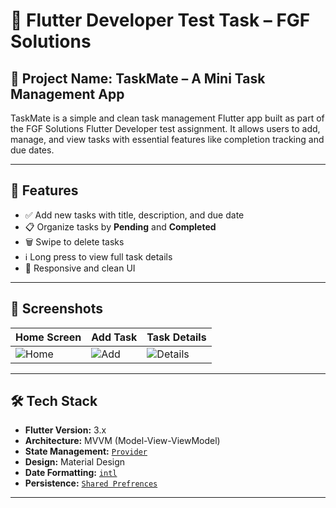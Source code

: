 # 🧪 Flutter Developer Test Task – FGF Solutions

## 📝 Project Name: **TaskMate** – A Mini Task Management App

TaskMate is a simple and clean task management Flutter app built as part of the FGF Solutions Flutter Developer test assignment. It allows users to add, manage, and view tasks with essential features like completion tracking and due dates.

---

## 🚀 Features

- ✅ Add new tasks with title, description, and due date
- 📋 Organize tasks by **Pending** and **Completed**
- 🗑️ Swipe to delete tasks
- ℹ️ Long press to view full task details
- 🎯 Responsive and clean UI

---

## 📱 Screenshots

| Home Screen | Add Task | Task Details |
|-------------|----------|---------------|
| ![Home](https://github.com/user-attachments/assets/3d464217-149c-4812-9991-c53ab3850fd3) | ![Add](https://github.com/user-attachments/assets/17d87328-ce27-40c5-a4c7-eebb28101232) | ![Details](https://github.com/user-attachments/assets/a055ac61-333b-4702-af4f-37843d26ddec) |

---

## 🛠 Tech Stack


- **Flutter Version:** 3.x
- **Architecture:** MVVM (Model-View-ViewModel)
- **State Management:** [`Provider`](https://pub.dev/packages/provider)
- **Design:** Material Design
- **Date Formatting:** [`intl`](https://pub.dev/packages/intl)
- **Persistence:** [`Shared Prefrences`](https://pub.dev/packages/shared_preferences)

---



